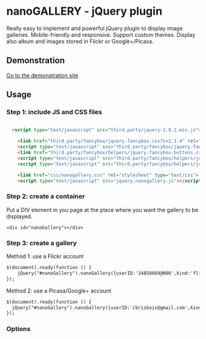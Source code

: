 nanoGALLERY - jQuery plugin 
===========

Really easy to implement and powerful jQuery plugin to display image galleries. Mobile-friendly and responsive. Support custom themes. Display also album and images stored in Flickr or Google+/Picasa.

Demonstration
-------------

[Go to the demonstration site](http://www.brisbois.fr/cms/nanogallery/)

Usage
-----

### Step 1: include JS and CSS files

``` HTML

  <script type="text/javascript" src="third.party/jquery-1.8.2.min.js"></script> 

	<link href="third.party/fancybox/jquery.fancybox.css?v=2.1.4" rel="stylesheet" type="text/css">
	<script type="text/javascript" src="third.party/fancybox/jquery.fancybox.pack.js?v=2.1.4"></script> 
	<link href="third.party/fancybox/helpers/jquery.fancybox-buttons.css?v=1.0.5" rel="stylesheet" type="text/css">
	<script type="text/javascript" src="third.party/fancybox/helpers/jquery.fancybox-buttons.js?v=1.0.5"></script> 
	<script type="text/javascript" src="third.party/fancybox/helpers/jquery.fancybox-media.js?v=1.0.5"></script> 

	<link href="css/nanogallery.css" rel="stylesheet" type="text/css">
	<script type="text/javascript" src="jquery.nanogallery.js"></script> 
```

### Step 2: create a container
Put a DIV element in you page at the place where you want the gallery to be displayed.
```
<div id="nanoGallery"></div>
```

### Step 3: create a gallery
Method 1: use a Flickr account

``` HTML
$(document).ready(function () {
	jQuery("#nanoGallery").nanoGallery({userID:'34858669@N00',kind:'flickr',topLabel:'Home',thumbnailWidth:100,thumbnailHeight:100});
});
```

Method 2: use a Picasa/Google+ account
``` HTML
$(document).ready(function () {
  jQuery("#nanoGallery").nanoGallery({userID:'cbrisbois@gmail.com',kind:'picasa',topLabel:'Albums'});
});
```

### Options


